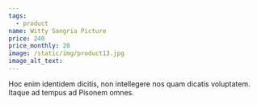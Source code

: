 ```yaml
---
tags:
  - product
name: Witty Sangria Picture
price: 240
price_monthly: 20
image: /static/img/product13.jpg
image_alt_text:
---
```

Hoc enim identidem dicitis, non intellegere nos quam dicatis voluptatem. Itaque ad tempus ad Pisonem omnes.
